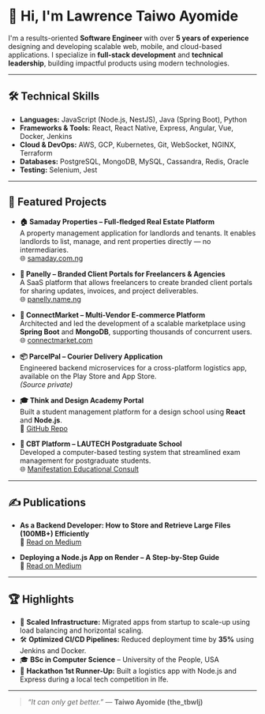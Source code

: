 # 👋 Hi, I'm Lawrence Taiwo Ayomide

I'm a results-oriented **Software Engineer** with over **5 years of experience** designing and developing scalable web, mobile, and cloud-based applications. I specialize in **full-stack development** and **technical leadership**, building impactful products using modern technologies.

---

## 🛠️ Technical Skills

- **Languages:** JavaScript (Node.js, NestJS), Java (Spring Boot), Python  
- **Frameworks & Tools:** React, React Native, Express, Angular, Vue, Docker, Jenkins  
- **Cloud & DevOps:** AWS, GCP, Kubernetes, Git, WebSocket, NGINX, Terraform  
- **Databases:** PostgreSQL, MongoDB, MySQL, Cassandra, Redis, Oracle  
- **Testing:** Selenium, Jest  

---

## 🚀 Featured Projects

- **🏠 Samaday Properties – Full-fledged Real Estate Platform**  
  A property management application for landlords and tenants. It enables landlords to list, manage, and rent properties directly — no intermediaries.  
  🌐 [samaday.com.ng](https://samaday.com.ng)
  
- **🧩 Panelly – Branded Client Portals for Freelancers & Agencies**  
  A SaaS platform that allows freelancers to create branded client portals for sharing updates, invoices, and project deliverables.  
  🌐 [panelly.name.ng](https://panelly.name.ng)

- **🛒 ConnectMarket – Multi-Vendor E-commerce Platform**  
  Architected and led the development of a scalable marketplace using **Spring Boot** and **MongoDB**, supporting thousands of concurrent users.  
  🌐 [connectmarket.com](https://www.connectmarket.com)

- **📦 ParcelPal – Courier Delivery Application**  
  Engineered backend microservices for a cross-platform logistics app, available on the Play Store and App Store.  
  *(Source private)*

- **🎓 Think and Design Academy Portal**  
  Built a student management platform for a design school using **React** and **Node.js**.  
  🔗 [GitHub Repo](https://github.com/TBWLJ/TADavid.git)

- **📝 CBT Platform – LAUTECH Postgraduate School**  
  Developed a computer-based testing system that streamlined exam management for postgraduate students.  
  🌐 [Manifestation Educational Consult](https://manifestationedu.vercel.app/)

---

## ✍️ Publications

- **As a Backend Developer: How to Store and Retrieve Large Files (100MB+) Efficiently**  
  📰 [Read on Medium](https://medium.com/@taiwoayomide202/as-a-backend-developer-how-to-store-and-retrieve-large-files-100mb-efficiently-102ab9eb1922)

- **Deploying a Node.js App on Render – A Step-by-Step Guide**  
  📰 [Read on Medium](https://medium.com/@taiwoayomide202/deploying-a-node-js-application-on-render-a-step-by-step-guide-for-beginners-1be627ae9cda)

---

## 🏆 Highlights

- 🧠 **Scaled Infrastructure:** Migrated apps from startup to scale-up using load balancing and horizontal scaling.  
- 🛠️ **Optimized CI/CD Pipelines:** Reduced deployment time by **35%** using Jenkins and Docker.  
- 🎓 **BSc in Computer Science** – University of the People, USA  
- 🥈 **Hackathon 1st Runner-Up:** Built a logistics app with Node.js and Express during a local tech competition in Ife.  

---

> _“It can only get better.”_ — **Taiwo Ayomide (the_tbwlj)**
